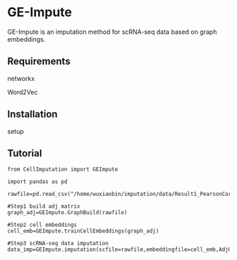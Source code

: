 # GE-Impute

GE-Impute is an imputation method for scRNA-seq data based on graph embeddings.

## Requirements

networkx

Word2Vec

## Installation
setup

## Tutorial

```
from CellImputation import GEImpute 

import pandas as pd

rawfile=pd.read_csv("/home/wuxiaobin/imputation/data/Result1_PearsonCor/mask0_seed0_10x.txt",sep="\t",index_col=0)

#Step1 build adj matrix
graph_adj=GEImpute.GraphBuild(rawfile)

#Step2 cell embeddings
cell_emb=GEImpute.trainCellEmbeddings(graph_adj)

#Step3 scRNA-seq data imputation
data_imp=GEImpute.imputation(scfile=rawfile,embeddingfile=cell_emb,AdjGraph=graph_adj)
```
